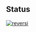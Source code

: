 ## Status

[![reversi](https://catalog.flipperzero.one/application/reversi/widget)](https://catalog.flipperzero.one/application/reversi/page)